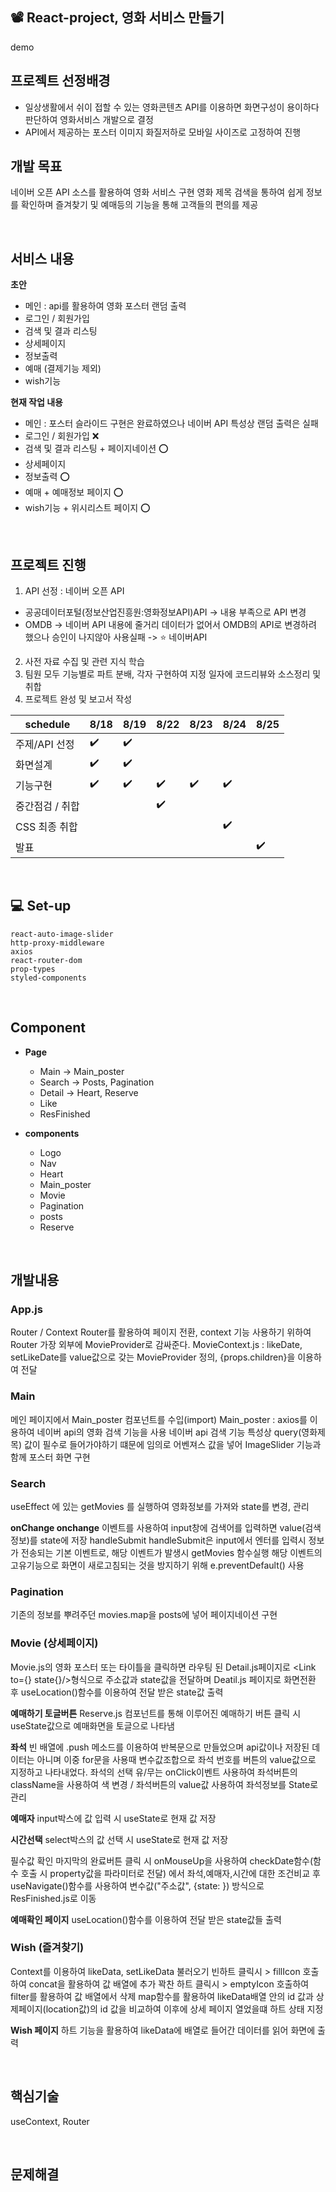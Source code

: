 ## 📽 React-project, 영화 서비스 만들기
demo


## 프로젝트 선정배경
- 일상생활에서 쉬이 접할 수 있는 영화콘텐츠 API를 이용하면 화면구성이 용이하다 판단하여 영화서비스 개발으로 결정
- API에서 제공하는 포스터 이미지 화질저하로 모바일 사이즈로 고정하여 진행


## 개발 목표
네이버 오픈 API 소스를 활용하여 영화 서비스 구현
영화 제목 검색을 통하여 쉽게 정보를 확인하며 즐겨찾기 및 예매등의 기능을 통해 고객들의 편의를 제공

<br>

## 서비스 내용

**초안**

- 메인 : api를 활용하여 영화 포스터 랜덤 출력
- 로그인 / 회원가입
- 검색 및 결과 리스팅
- 상세페이지
- 정보출력
- 예매 (결제기능 제외)
- wish기능


**현재 작업 내용**

- 메인 : 포스터 슬라이드 구현은 완료하였으나 네이버 API 특성상 랜덤 출력은 실패
- 로그인 / 회원가입 ❌
- 검색 및 결과 리스팅 + 페이지네이션 ⭕
- 상세페이지
- 정보출력 ⭕
- 예매 + 예매정보 페이지 ⭕
- wish기능 + 위시리스트 페이지 ⭕

<br>

## 프로젝트 진행
1. API 선정 : 네이버 오픈 API
  - 공공데이터포털(정보산업진흥원:영화정보API)API -> 내용 부족으로 API 변경
  - OMDB -> 네이버 API 내용에 줄거리 데이터가 없어서 OMDB의 API로 변경하려 했으나 승인이 나지않아 사용실패 -> ⭐ 네이버API
2. 사전 자료 수집 및 관련 지식 학습
3. 팀원 모두 기능별로 파트 분배, 각자 구현하여 지정 일자에 코드리뷰와 소스정리 및 취합
4. 프로젝트 완성 및 보고서 작성



|schedule| 8/18 | 8/19 | 8/22 | 8/23 | 8/24 | 8/25 |
|------------------|------|------|-----|-------|------|------|
|주제/API 선정 |✔️|✔️||||
|화면설계|✔️|✔️|||||
|기능구현|✔️|✔️|✔️|✔️|✔️|
|중간점검 / 취합|||✔️|||
|CSS 최종 취합|||||✔️||
|발표||||||✔️|


<br>

## 💻 Set-up

```
react-auto-image-slider
http-proxy-middleware
axios
react-router-dom
prop-types
styled-components
```

<br>

## Component
- **Page**
  - Main -> Main_poster
  - Search -> Posts, Pagination
  - Detail -> Heart, Reserve
  - Like
  - ResFinished

- **components**
  - Logo
  - Nav
  - Heart
  - Main_poster
  - Movie
  - Pagination
  - posts
  - Reserve


<br>

## 개발내용
### App.js
Router / Context Router를 활용하여 페이지 전환, context 기능 사용하기 위하여 Router 가장 외부에 MovieProvider로 감싸준다. MovieContext.js : likeDate, setLikeDate를 value값으로 갖는 MovieProvider 정의, {props.children}을 이용하여 전달

### Main
메인 페이지에서 Main_poster 컴포넌트를 수입(import) Main_poster : axios를 이용하여 네이버 api의 영화 검색 기능을 사용 네이버 api 검색 기능 특성상 query(영화제목) 값이 필수로 들어가야하기 떄문에 임의로 어벤져스 값을 넣어 ImageSlider 기능과 함께 포스터 화면 구현

### Search
useEffect 에 있는 getMovies 를 실행하여 영화정보를 가져와 state를 변경, 관리

**onChange onchange**
이벤트를 사용하여 input창에 검색어를 입력하면 value(검색정보)를 state에 저장 handleSubmit handleSubmit은 input에서 엔터를 입력시 정보가 전송되는 기본 이벤트로, 해당 이벤트가 발생시 getMovies 함수실행 해당 이벤트의 고유기능으로 화면이 새로고침되는 것을 방지하기 위해 e.preventDefault() 사용

### Pagination
기존의 정보를 뿌려주던 movies.map을 posts에 넣어 페이지네이션 구현

### Movie (상세페이지)
Movie.js의 영화 포스터 또는 타이틀을 클릭하면 라우팅 된 Detail.js페이지로 <Link to={} state{}/>형식으로 주소값과 state값을 전달하며 Deatil.js 페이지로 화면전환 후 useLocation()함수를 이용하여 전달 받은 state값 출력

**예매하기 토글버튼**
Reserve.js 컴포넌트를 통해 이루어진 예매하기 버튼 클릭 시 useState값으로 예매화면을 토글으로 나타냄

**좌석**
빈 배열에 .push 메소드를 이용하여 반복문으로 만들었으며 api값이나 저장된 데이터는 아니며 이중 for문을 사용때 변수값조합으로 좌석 번호를 버튼의 value값으로 지정하고 나타내었다. 좌석의 선택 유/무는 onClick이벤트 사용하여 좌석버튼의 className을 사용하여 색 변경 / 좌석버튼의 value값 사용하여 좌석정보를 State로 관리

**예매자**
input박스에 값 입력 시 useState로 현재 값 저장

**시간선택** 
select박스의 값 선택 시 useState로 현재 값 저장

필수값 확인 마지막의 완료버튼 클릭 시 onMouseUp을 사용하여 checkDate함수(함수 호출 시 property값을 파라미터로 전달) 에서 좌석,예매자,시간에 대한 조건비교 후 useNavigate()함수를 사용하여 변수값("주소값", {state: }) 방식으로 ResFinished.js로 이동

**예매확인 페이지**
useLocation()함수를 이용하여 전달 받은 state값들 출력

### Wish (즐겨찾기)
Context를 이용하여 likeData, setLikeData 불러오기 빈하트 클릭시 > fillIcon 호출하여 concat을 활용하여 값 배열에 추가 꽉찬 하트 클릭시 > emptyIcon 호출하여 filter를 활용하여 값 배열에서 삭제 map함수를 활용하여 likeData배열 안의 id 값과 상제페이지(location값)의 id 값을 비교하여 이후에 상세 페이지 열었을떄 하트 상태 지정

**Wish 페이지**
하트 기능을 활용하여 likeData에 배열로 들어간 데이터를 읽어 화면에 출력


<br>


## 핵심기술
useContext, Router


<br>        

## 문제해결
